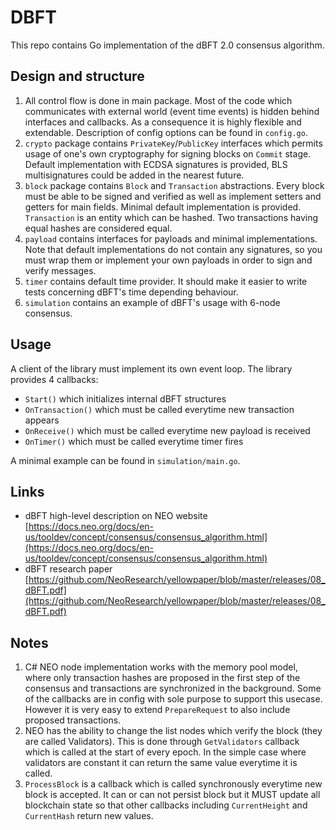 # DBFT
This repo contains Go implementation of the dBFT 2.0 consensus algorithm.

## Design and structure
1. All control flow is done in main package. Most of the code which communicates with external
world (event time events) is hidden behind interfaces and callbacks. As a consequence it is
highly flexible and extendable. Description of config options can be found in `config.go`.
2. `crypto` package contains `PrivateKey`/`PublicKey` interfaces which permits usage of one's own
cryptography for signing blocks on `Commit` stage.
Default implementation with ECDSA signatures is provided, BLS multisignatures could be added
in the nearest future.
3. `block` package contains `Block` and `Transaction` abstractions.
Every block must be able to be signed and verified as well as
implement setters and getters for main fields. Minimal default implementation is provided.
`Transaction` is an entity which can be hashed. Two transactions having equal hashes are considered
equal.
4. `payload` contains interfaces for payloads and minimal implementations. Note that
default implementations do not contain any signatures, so you must wrap them or implement your
own payloads in order to sign and verify messages.
5. `timer` contains default time provider. It should make it easier to write tests
concerning dBFT's time depending behaviour.
6. `simulation` contains an example of dBFT's usage with 6-node consensus. 

## Usage
A client of the library must implement its own event loop.
The library provides 4 callbacks:
- `Start()` which initializes internal dBFT structures
- `OnTransaction()` which must be called everytime new transaction appears
- `OnReceive()` which must be called everytime new payload is received
- `OnTimer()` which must be called everytime timer fires

A minimal example can be found in `simulation/main.go`.

## Links
- dBFT high-level description on NEO website [https://docs.neo.org/docs/en-us/tooldev/concept/consensus/consensus_algorithm.html](https://docs.neo.org/docs/en-us/tooldev/concept/consensus/consensus_algorithm.html)
- dBFT research paper [https://github.com/NeoResearch/yellowpaper/blob/master/releases/08_dBFT.pdf](https://github.com/NeoResearch/yellowpaper/blob/master/releases/08_dBFT.pdf)

## Notes
1. C# NEO node implementation works with the memory pool model, where only transaction hashes
are proposed in the first step of the consensus and
transactions are synchronized in the background.
Some of the callbacks are in config with sole purpose to support this usecase. However it is 
very easy to extend `PrepareRequest` to also include proposed transactions.
2. NEO has the ability to change the list nodes which verify the block (they are called Validators). This is done through `GetValidators`
callback which is called at the start of every epoch. In the simple case where validators are constant
it can return the same value everytime it is called.
3. `ProcessBlock` is a callback which is called synchronously everytime new block is accepted.
It can or can not persist block but it MUST update all blockchain state
so that other callbacks including `CurrentHeight` and `CurrentHash` return new values.
